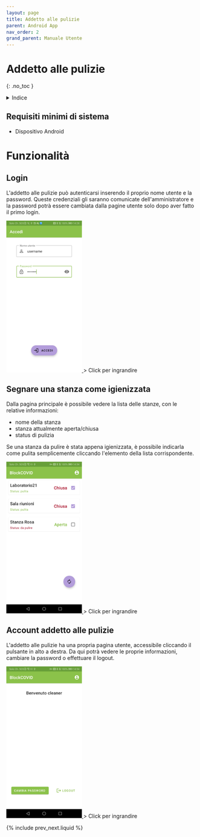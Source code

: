 ```yaml
---
layout: page
title: Addetto alle pulizie
parent: Android App
nav_order: 2
grand_parent: Manuale Utente
---
```


# Addetto alle pulizie
{: .no_toc }
<details closed markdown="block">
  <summary>
    Indice
  </summary>
  {: .text-delta }
1. TOC
{:toc}
</details>

## Requisiti minimi di sistema
- Dispositivo Android

# Funzionalità
## Login
L'addetto alle pulizie può autenticarsi inserendo il proprio nome utente e la password. Queste credenziali gli saranno comunicate dell'amministratore e la password potrà essere cambiata dalla pagine utente solo dopo aver fatto il primo login. 

<a href="/assets/android/app_screenshots/login.png">
<img src="/assets/android/app_screenshots/login.png" width="200">
</a>
> Click per ingrandire

## Segnare una stanza come igienizzata
Dalla pagina principale è possibile vedere la lista delle stanze, con le relative informazioni:
- nome della stanza
- stanza attualmente aperta/chiusa
- status di pulizia

Se una stanza da pulire è stata appena igienizzata, è possibile indicarla come pulita semplicemente cliccando l'elemento della lista corrispondente.

<a href="/assets/android/app_screenshots/cleaner_rooms.png">
<img src="/assets/android/app_screenshots/cleaner_rooms.png" width="200">
</a>
> Click per ingrandire

## Account addetto alle pulizie
L'addetto alle pulizie ha una propria pagina utente, accessibile cliccando il pulsante in alto a destra. Da qui potrà vedere le proprie informazioni, cambiare la password o effettuare il logout.

<a href="/assets/android/app_screenshots/cleaner_account.png">
<img src="/assets/android/app_screenshots/cleaner_account.png" width="200">
</a>
> Click per ingrandire

{% include prev_next.liquid %}